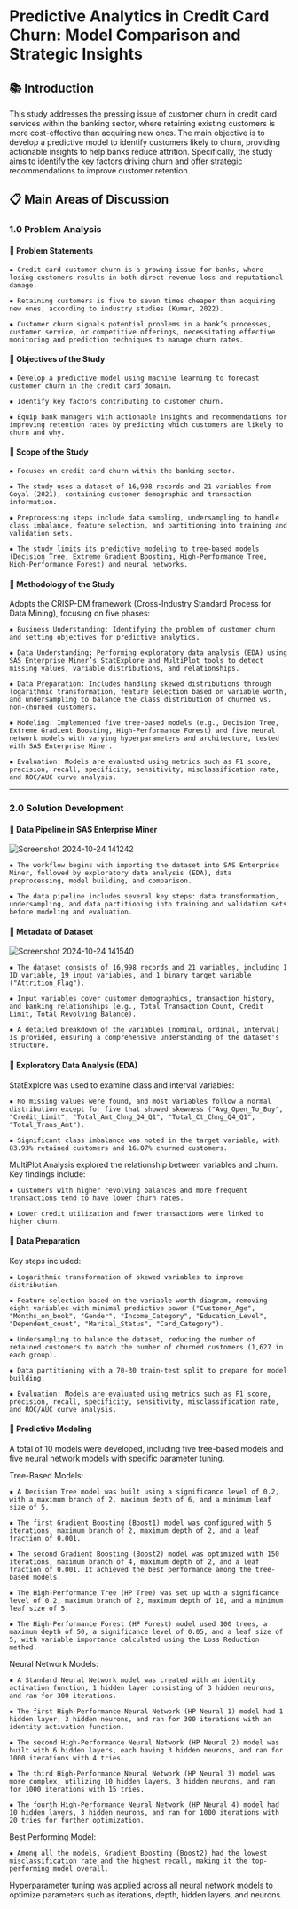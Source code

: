 # Predictive Analytics in Credit Card Churn: Model Comparison and Strategic Insights

## 📚 Introduction 

This study addresses the pressing issue of customer churn in credit card services within the banking sector, where retaining existing customers is more cost-effective than acquiring new ones. The main objective is to develop a predictive model to identify customers likely to churn, providing actionable insights to help banks reduce attrition. Specifically, the study aims to identify the key factors driving churn and offer strategic recommendations to improve customer retention.

## 📋 Main Areas of Discussion

### 1.0 Problem Analysis

#### 📌 Problem Statements

    ▪️ Credit card customer churn is a growing issue for banks, where losing customers results in both direct revenue loss and reputational damage.
    
    ▪️ Retaining customers is five to seven times cheaper than acquiring new ones, according to industry studies (Kumar, 2022).
    
    ▪️ Customer churn signals potential problems in a bank’s processes, customer service, or competitive offerings, necessitating effective monitoring and prediction techniques to manage churn rates.
    

#### 📌 Objectives of the Study

    ▪️ Develop a predictive model using machine learning to forecast customer churn in the credit card domain.
    
    ▪️ Identify key factors contributing to customer churn.
    
    ▪️ Equip bank managers with actionable insights and recommendations for improving retention rates by predicting which customers are likely to churn and why.

  
#### 📌 Scope of the Study

    ▪️ Focuses on credit card churn within the banking sector.
    
    ▪️ The study uses a dataset of 16,998 records and 21 variables from Goyal (2021), containing customer demographic and transaction information.
    
    ▪️ Preprocessing steps include data sampling, undersampling to handle class imbalance, feature selection, and partitioning into training and validation sets.
    
    ▪️ The study limits its predictive modeling to tree-based models (Decision Tree, Extreme Gradient Boosting, High-Performance Tree, High-Performance Forest) and neural networks.
    

#### 📌 Methodology of the Study

Adopts the CRISP-DM framework (Cross-Industry Standard Process for Data Mining), focusing on five phases:

    ▪️ Business Understanding: Identifying the problem of customer churn and setting objectives for predictive analytics.
    
    ▪️ Data Understanding: Performing exploratory data analysis (EDA) using SAS Enterprise Miner’s StatExplore and MultiPlot tools to detect missing values, variable distributions, and relationships.
    
    ▪️ Data Preparation: Includes handling skewed distributions through logarithmic transformation, feature selection based on variable worth, and undersampling to balance the class distribution of churned vs. non-churned customers.
    
    ▪️ Modeling: Implemented five tree-based models (e.g., Decision Tree, Extreme Gradient Boosting, High-Performance Forest) and five neural network models with varying hyperparameters and architecture, tested with SAS Enterprise Miner.
    
    ▪️ Evaluation: Models are evaluated using metrics such as F1 score, precision, recall, specificity, sensitivity, misclassification rate, and ROC/AUC curve analysis.

---

### 2.0 Solution Development

#### 📌 Data Pipeline in SAS Enterprise Miner

![Screenshot 2024-10-24 141242](https://github.com/user-attachments/assets/35bfb374-51c0-4ae2-8287-679fa97e878f)

    ▪️ The workflow begins with importing the dataset into SAS Enterprise Miner, followed by exploratory data analysis (EDA), data preprocessing, model building, and comparison.
    
    ▪️ The data pipeline includes several key steps: data transformation, undersampling, and data partitioning into training and validation sets before modeling and evaluation.


#### 📌 Metadata of Dataset

![Screenshot 2024-10-24 141540](https://github.com/user-attachments/assets/d837e206-0aba-4244-8f45-689c9b8016bc)

    ▪️ The dataset consists of 16,998 records and 21 variables, including 1 ID variable, 19 input variables, and 1 binary target variable ("Attrition_Flag").
    
    ▪️ Input variables cover customer demographics, transaction history, and banking relationships (e.g., Total Transaction Count, Credit Limit, Total Revolving Balance).
    
    ▪️ A detailed breakdown of the variables (nominal, ordinal, interval) is provided, ensuring a comprehensive understanding of the dataset's structure.


#### 📌 Exploratory Data Analysis (EDA)

StatExplore was used to examine class and interval variables:

    ▪️ No missing values were found, and most variables follow a normal distribution except for five that showed skewness ("Avg_Open_To_Buy", "Credit_Limit", "Total_Amt_Chng_Q4_Q1", "Total_Ct_Chng_Q4_Q1", "Total_Trans_Amt").
    
    ▪️ Significant class imbalance was noted in the target variable, with 83.93% retained customers and 16.07% churned customers.


MultiPlot Analysis explored the relationship between variables and churn. Key findings include:

    ▪️ Customers with higher revolving balances and more frequent transactions tend to have lower churn rates.
    
    ▪️ Lower credit utilization and fewer transactions were linked to higher churn.


#### 📌 Data Preparation

Key steps included:

    ▪️ Logarithmic transformation of skewed variables to improve distribution.
    
    ▪️ Feature selection based on the variable worth diagram, removing eight variables with minimal predictive power ("Customer_Age", "Months_on_book", "Gender", "Income_Category", "Education_Level", "Dependent_count", "Marital_Status", "Card_Category").
    
    ▪️ Undersampling to balance the dataset, reducing the number of retained customers to match the number of churned customers (1,627 in each group).
    
    ▪️ Data partitioning with a 70-30 train-test split to prepare for model building.
    
    ▪️ Evaluation: Models are evaluated using metrics such as F1 score, precision, recall, specificity, sensitivity, misclassification rate, and ROC/AUC curve analysis.
    

#### 📌 Predictive Modeling

A total of 10 models were developed, including five tree-based models and five neural network models with specific parameter tuning.

Tree-Based Models:

    ▪️ A Decision Tree model was built using a significance level of 0.2, with a maximum branch of 2, maximum depth of 6, and a minimum leaf size of 5.
    
    ▪️ The first Gradient Boosting (Boost1) model was configured with 5 iterations, maximum branch of 2, maximum depth of 2, and a leaf fraction of 0.001.
    
    ▪️ The second Gradient Boosting (Boost2) model was optimized with 150 iterations, maximum branch of 4, maximum depth of 2, and a leaf fraction of 0.001. It achieved the best performance among the tree-based models.

    ▪️ The High-Performance Tree (HP Tree) was set up with a significance level of 0.2, maximum branch of 2, maximum depth of 10, and a minimum leaf size of 5.

    ▪️ The High-Performance Forest (HP Forest) model used 100 trees, a maximum depth of 50, a significance level of 0.05, and a leaf size of 5, with variable importance calculated using the Loss Reduction method.

Neural Network Models:

    ▪️ A Standard Neural Network model was created with an identity activation function, 1 hidden layer consisting of 3 hidden neurons, and ran for 300 iterations.

    ▪️ The first High-Performance Neural Network (HP Neural 1) model had 1 hidden layer, 3 hidden neurons, and ran for 300 iterations with an identity activation function.
    
    ▪️ The second High-Performance Neural Network (HP Neural 2) model was built with 6 hidden layers, each having 3 hidden neurons, and ran for 1000 iterations with 4 tries.
    
    ▪️ The third High-Performance Neural Network (HP Neural 3) model was more complex, utilizing 10 hidden layers, 3 hidden neurons, and ran for 1000 iterations with 15 tries.

    ▪️ The fourth High-Performance Neural Network (HP Neural 4) model had 10 hidden layers, 3 hidden neurons, and ran for 1000 iterations with 20 tries for further optimization.

Best Performing Model:

    ▪️ Among all the models, Gradient Boosting (Boost2) had the lowest misclassification rate and the highest recall, making it the top-performing model overall.










Hyperparameter tuning was applied across all neural network models to optimize parameters such as iterations, depth, hidden layers, and neurons.






